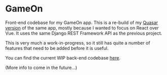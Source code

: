 # GameOn

Front-end codebase for my GameOn app. This is a re-build of my [Quasar version](https://github.com/gargrave/gameon-client-quasar) of the same app, mostly because I wanted to focus on React over Vue. It uses the same Django REST Framework API as the previous project.

This is very much a work-in-progress, so it still has quite a number of features that need to be added before it is useful.

You can find the current WIP back-end codebase [here](https://github.com/gargrave/gameon-server).

(More info to come in the future...)
